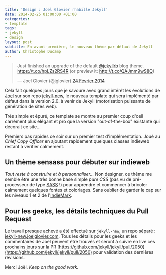 ```yaml
---
title: 'Design : Joel Glovier rhabille Jekyll'
date: 2014-02-25 01:00:00 +01:00
categories:
- template
tags:
- jekyll
- design
layout: post
subtitle: En avant-première, le nouveau thème par défaut de Jekyll
author: Christophe Ducamp
---
```


<blockquote class="twitter-tweet" lang="fr"><p>Just finished an upgrade of the default <a href="https://twitter.com/jekyllrb">@jekyllrb</a> blog theme. <a href="https://t.co/hpLZs2RS4R">https://t.co/hpLZs2RS4R</a> (or preview it: <a href="http://t.co/QAJmm9wS8Q">http://t.co/QAJmm9wS8Q</a>)</p>&mdash; Joel Glovier (@jglovier) <a href="https://twitter.com/jglovier/statuses/438062229108563968">24 Février 2014</a></blockquote>
<script async src="//platform.twitter.com/widgets.js" charset="utf-8"></script>

Cela fait quelques jours que je savoure avec grand intérêt les évolutions de <a class="h-card" href="http://joelglovier.com/">Joel</a> sur son repo [jekyll-new](https://github.com/jglovier/jekyll-new), le nouveau template qui sera implémenté par défaut dans la version 2.0. à venir de Jekyll (motorisation puissante de génération de sites web). 

Très simple et épuré, ce template se montre au premier coup d'oeil carrément plus élégant et pro que la version "out-of-the-box" existante qui décorait ce site...  

Premiers pas rapides ce soir sur un premier test d'implémentation. Joué au *Chief Copy Officer* en ajoutant rapidement quelques classes indieweb restant à vérifier calmement.

## Un thème sensass pour débuter sur indieweb
 
*Tout reste à construire et à personnaliser...* Non designer, ce thème me semble être une très bonne base simple *pure CSS* (pas vu de pré-processeur de type [SASS](http://sass-lang.com/) !) pour apprendre et commencer à bricoler calmement quelques fontes et coloriages. Sans oublier de garder le cap sur les niveaux 1 et 2 de l'[IndieMark](http://indiewebcamp.com/IndieMark).

## Pour les geeks,  les détails techniques du Pull Request

Le travail presque achevé a été effectué sur `jekyll-new`, un repo séparé : [jekyll-new.joelglovier.com](http://jekyll-new.joelglovier.com).  Tous les détails pour les geeks et les commentaires de Joel peuvent être trouvés et seront à suivre en live ces prochains jours sur la PR [https://github.com/jekyll/jekyll/pull/2050](https://github.com/jekyll/jekyll/pull/2050) pour validation des dernières révisions.

Merci Joël. *Keep on the good work.*


